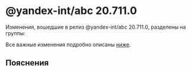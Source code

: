 # @yandex-int/abc 20.711.0

<!-- ЧЕЛОВЕЧЕСКОЕ ВСТУПЛЕНИЕ -->

Изменения, вошедшие в релиз @yandex-int/abc 20.711.0, разделены на группы:

Все важные изменения подробно описаны [ниже](#Пояснения).

## Пояснения

